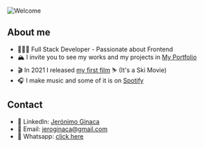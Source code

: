 ![Welcome](https://i.ibb.co/2jCbbff/portada-github-final.png)
## About me

- 👨🏻‍💻 Full Stack Developer - Passionate about Frontend
- 🏔 I invite you to see my works and my projects in [My Portfolio](https://www.jeronimoginaca.com)
- 🎬 In 2021 I released [my first film](https://www.youtube.com/watch?v=y1bVDOhbrrc&ab_channel=GoRelaxProductions) ⛷ (It's a Ski Movie)
- 🎧 I make music and some of it is on [Spotify](https://open.spotify.com/artist/2MvLjoPcschdcOYfpaAtQ9)

## Contact

- 👔 LinkedIn: [Jerónimo Ginaca](https://www.linkedin.com/in/jeronimoginaca/)
- 📨 Email: [jeroginaca@gmail.com](mailto:jeroginaca@gmail.com)
- 📲 Whatsapp: [click here](https://wa.me/5491126343056)
